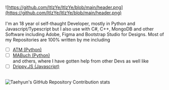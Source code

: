 ![https://github.com/ItIzYe/ItIzYe/blob/main/header.png](https://github.com/ItIzYe/ItIzYe/blob/main/header.png)
<br><br>
I'm an 18 year ol self-thaught Developer, mostly in Python and Javascript/Typescript but I also use with C#, C++, MongoDB and other Software including Adobe, Figma and Bootstrap Studio for Designs.
Most of my Repositories are 100% written by me including<br>
- [ ] [ATM (Python)](https://github.com/ItIzYe/atm)
- [ ] [MABuch (Python)](https://github.com/ItIzYe/MABuch)
<br>and others, where I have gotten help from other Devs as well like<br>
- [ ] [Drippy.JS (Javascript)](https://github.com/ItIzYe/Drippy.JS)
<br><br>

 ![Taehyun's GitHub Repository Contribution stats](https://github-contributor-stats.vercel.app/api?username=ItIzYe)

<!---
ItIzYe/ItIzYe is a ✨ special ✨ repository because its `README.md` (this file) appears on your GitHub profile.
You can click the Preview link to take a look at your changes.
--->
